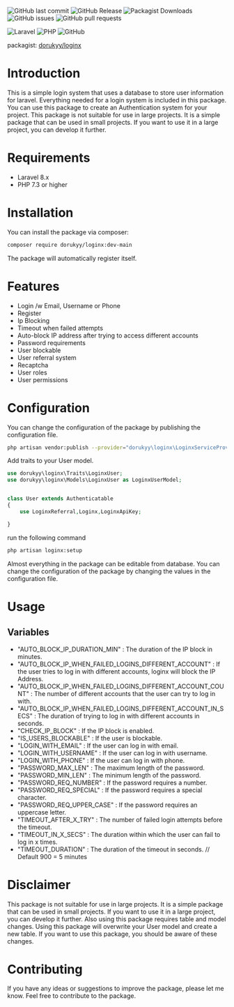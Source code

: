 
![GitHub last commit](https://img.shields.io/github/last-commit/dorukyy/loginx)
![GitHub Release](https://img.shields.io/github/v/release/dorukyy/loginx)
![Packagist Downloads](https://img.shields.io/packagist/dt/dorukyy/loginx)
![GitHub issues](https://img.shields.io/github/issues/dorukyy/loginx)
![GitHub pull requests](https://img.shields.io/github/issues-pr/dorukyy/loginx)

![Laravel](https://img.shields.io/badge/Laravel-8.x-orange)
![PHP](https://img.shields.io/badge/PHP-7.3%2B-blue)
![GitHub](https://img.shields.io/github/license/dorukyy/loginx)

packagist: [dorukyy/loginx](https://packagist.org/packages/dorukyy/loginx)

# Introduction
This is a simple login system that uses a database to store user information for laravel. Everything needed for a login system is included in this package. You can use this package to create an Authentication system for your project. This package is not suitable for use in large projects. It is a simple package that can be used in small projects. If you want to use it in a large project, you can develop it further.

# Requirements
- Laravel 8.x
- PHP 7.3 or higher

# Installation
You can install the package via composer:

```bash
composer require dorukyy/loginx:dev-main
```

The package will automatically register itself.


# Features

- Login /w Email, Username or Phone
- Register
- Ip Blocking
- Timeout when failed attempts
- Auto-block IP address after trying to access different accounts
- Password requirements
- User blockable
- User referral system
- Recaptcha
- User roles
- User permissions

# Configuration
You can change the configuration of the package by publishing the configuration file.

```bash
php artisan vendor:publish --provider="dorukyy\loginx\LoginxServiceProvider"
```


Add traits to your User model.

```php
use dorukyy\loginx\Traits\LoginxUser;
use dorukyy\loginx\Models\LoginxUser as LoginxUserModel;


class User extends Authenticatable
{
    use LoginxReferral,Loginx,LoginxApiKey;

}

```

run the following command

```bash
php artisan loginx:setup
```

Almost everything in the package can be editable from database. You can change the configuration of the package by changing the values in the configuration file.

# Usage
## Variables
- "AUTO_BLOCK_IP_DURATION_MIN" : The duration of the IP block in minutes.
- "AUTO_BLOCK_IP_WHEN_FAILED_LOGINS_DIFFERENT_ACCOUNT" : If the user tries to log in with different accounts, loginx will block the IP Address.
- "AUTO_BLOCK_IP_WHEN_FAILED_LOGINS_DIFFERENT_ACCOUNT_COUNT" : The number of different accounts that the user can try to log in with.
- "AUTO_BLOCK_IP_WHEN_FAILED_LOGINS_DIFFERENT_ACCOUNT_IN_SECS" : The duration of trying to log in with different accounts in seconds.
- "CHECK_IP_BLOCK" : If the IP block is enabled.
- "IS_USERS_BLOCKABLE" : If the user is blockable.
- "LOGIN_WITH_EMAIL" : If the user can log in with email.
- "LOGIN_WITH_USERNAME" : If the user can log in with username.
- "LOGIN_WITH_PHONE" : If the user can log in with phone.
- "PASSWORD_MAX_LEN" : The maximum length of the password.
- "PASSWORD_MIN_LEN" : The minimum length of the password.
- "PASSWORD_REQ_NUMBER" : If the password requires a number.
- "PASSWORD_REQ_SPECIAL" : If the password requires a special character.
- "PASSWORD_REQ_UPPER_CASE" : If the password requires an uppercase letter.
- "TIMEOUT_AFTER_X_TRY" : The number of failed login attempts before the timeout.
- "TIMEOUT_IN_X_SECS" : The duration within which the user can fail to log in x times.
- "TIMEOUT_DURATION" : The duration of the timeout in seconds. // Default  900 = 5 minutes


# Disclaimer
This package is not suitable for use in large projects. It is a simple package that can be used in small projects. If you want to use it in a large project, you can develop it further. Also using this package requires table and model changes. Using this package will overwrite your User model and create a new table. If you want to use this package, you should be aware of these changes.

# Contributing
If you have any ideas or suggestions to improve the package, please let me know. Feel free to contribute to the package.
